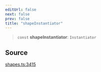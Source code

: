 ```yaml
---
editUrl: false
next: false
prev: false
title: "shapeInstantiator"
---
```


> `const` **shapeInstantiator**: `Instantiator`

## Source

[shapes.ts:3415](https://github.com/dgmjs/dgmjs/blob/main/packages/core/src/shapes.ts#L3415)
